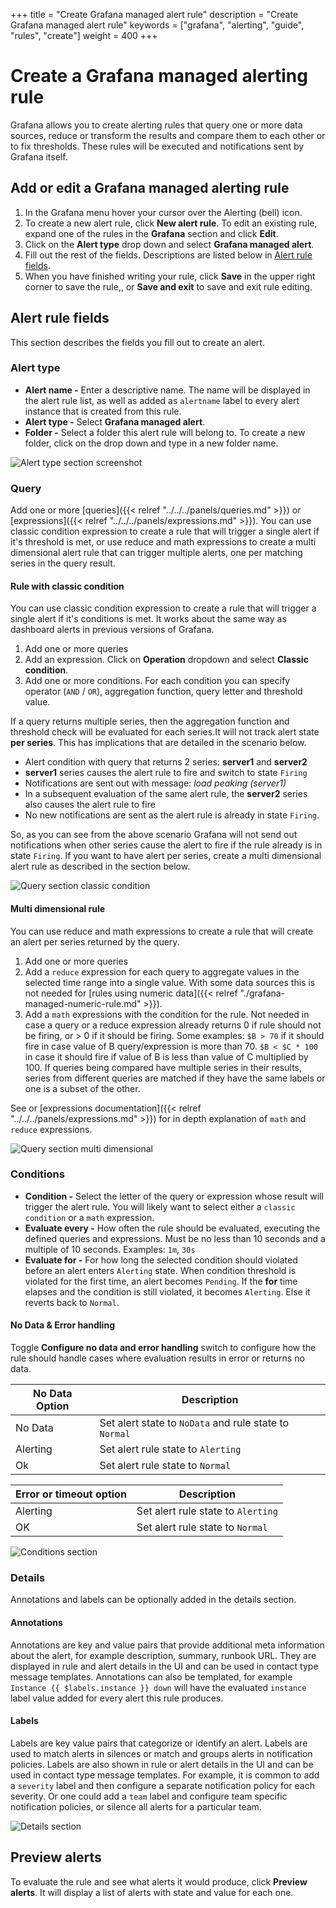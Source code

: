+++
title = "Create Grafana managed alert rule"
description = "Create Grafana managed alert rule"
keywords = ["grafana", "alerting", "guide", "rules", "create"]
weight = 400
+++

# Create a Grafana managed alerting rule

Grafana allows you to create alerting rules that query one or more data sources, reduce or transform the results and compare them to each other or to fix thresholds. These rules will be executed and notifications sent by Grafana itself. 

## Add or edit a Grafana managed alerting rule

1. In the Grafana menu hover your cursor over the Alerting (bell) icon.
1. To create a new alert rule, click **New alert rule**. To edit an existing rule, expand one of the rules in the **Grafana** section and click **Edit**.
1. Click on the **Alert type** drop down and select **Grafana managed alert**.
1. Fill out the rest of the fields. Descriptions are listed below in [Alert rule fields](#alert-rule-fields).
1. When you have finished writing your rule, click **Save** in the upper right corner to save the rule,, or **Save and exit** to save and exit rule editing.

## Alert rule fields

This section describes the fields you fill out to create an alert.

### Alert type

  - **Alert name -** Enter a descriptive name. The name will be displayed in the alert rule list, as well as added as `alertname` label to every alert instance that is created from this rule.
  - **Alert type -** Select **Grafana managed alert**.
  - **Folder -** Select a folder this alert rule will belong to. To create a new folder, click on the drop down and type in a new folder name.

![Alert type section screenshot](/img/docs/alerting/unified/rule-edit-grafana-alert-type-8-0.png 'Alert type section screenshot')

### Query

Add one or more [queries]({{< relref "../../../panels/queries.md" >}}) or [expressions]({{< relref "../../../panels/expressions.md" >}}). You can use classic condition expression to create a rule that will trigger a single alert if it's threshold is met, or use reduce and math expressions to create a multi dimensional alert rule that can trigger multiple alerts, one per matching series in the query result. 

#### Rule with classic condition

You can use classic condition expression to create a rule that will trigger a single alert if it's conditions is met. It works about the same way as dashboard alerts in previous versions of Grafana.

1. Add one or more queries
1. Add an expression. Click on **Operation** dropdown and select **Classic condition**.
1. Add one or more conditions. For each condition you can specify operator (`AND` / `OR`), aggregation function, query letter and threshold value.

If a query returns multiple series, then the aggregation function and threshold check will be evaluated for each series.It will not track alert state **per series**. This has implications that are detailed in the scenario below. 

- Alert condition with query that returns 2 series: **server1** and **server2**
- **server1** series causes the alert rule to fire and switch to state `Firing`
- Notifications are sent out with message: _load peaking (server1)_
- In a subsequent evaluation of the same alert rule, the **server2** series also causes the alert rule to fire
- No new notifications are sent as the alert rule is already in state `Firing`.

So, as you can see from the above scenario Grafana will not send out notifications when other series cause the alert to fire if the rule already is in state `Firing`. If you want to have alert per series, create a multi dimensional alert rule as described in the section below.

![Query section classic condition](/img/docs/alerting/unified/rule-edit-classic-8-0.png 'Query section classic condition screenshot')

#### Multi dimensional rule

You can use reduce and math expressions to create a rule that will create an alert per series returned by the query.

1. Add one or more queries
2. Add a `reduce` expression for each query to aggregate values in the selected time range into a single value. With some data sources this is not needed for [rules using numeric data]({{< relref "./grafana-managed-numeric-rule.md" >}}).
3. Add a `math` expressions with the condition for the rule. Not needed in case a query or a reduce expression already returns 0 if rule should not be firing, or > 0 if it should be firing. Some examples: `$B > 70` if it should fire in case value of B query/expression is more than 70. `$B < $C * 100` in case it should fire if value of B is less than value of C multiplied by 100. If queries being compared have multiple series in their results, series from different queries are matched if they have the same labels or one is a subset of the other.

See or [expressions documentation]({{< relref "../../../panels/expressions.md" >}}) for in depth explanation of `math` and `reduce` expressions.

![Query section multi dimensional](/img/docs/alerting/unified/rule-edit-multi-8-0.png 'Query section multi dimensional screenshot')

### Conditions

  - **Condition -** Select the letter of the query or expression whose result will trigger the alert rule. You will likely want to select either a `classic condition` or a `math` expression.
  - **Evaluate every -** How often the rule should be evaluated, executing the defined queries and expressions. Must be no less than 10 seconds and a multiple of 10 seconds. Examples: `1m`, `30s`
  - **Evaluate for -** For how long the selected condition should violated before an alert enters `Alerting` state. When condition threshold is violated for the first time, an alert becomes `Pending`. If the **for** time elapses and the condition is still violated, it becomes `Alerting`. Else it reverts back to `Normal`. 

#### No Data & Error handling
 
 Toggle **Configure no data and error handling** switch to configure how the rule should handle cases where evaluation results in error or returns no data.

| No Data Option  | Description                                                                                |
| --------------- | ------------------------------------------------------------------------------------------ |
| No Data         | Set alert state to `NoData` and rule state to `Normal`                                     |
| Alerting        | Set alert rule state to `Alerting`                                                         |
| Ok              | Set alert rule state to `Normal`                                                           |


| Error or timeout option | Description                                         |
| ----------------------- | --------------------------------------------------- |
| Alerting                | Set alert rule state to `Alerting`                  |
| OK                      | Set alert rule state to `Normal`                    |

![Conditions section](/img/docs/alerting/unified/rule-edit-grafana-conditions-8-0.png 'Conditions section screenshot')

### Details

Annotations and labels can be optionally added in the details section.

#### Annotations

Annotations are key and value pairs that provide additional meta information about the alert, for example description, summary, runbook URL. They are displayed in rule and alert details in the UI and can be used in contact type message templates. Annotations can also be templated, for example `Instance {{ $labels.instance }} down` will have the evaluated `instance` label value added for every alert this rule produces. 

#### Labels

Labels are key value pairs that categorize or identify an alert. Labels are  used to match alerts in silences or match and groups alerts in notification policies. Labels are also shown in rule or alert details in the UI and can be used in contact type message templates. For example, it is common to add a `severity` label and then configure a separate notification policy for each severity. Or one could add a `team` label and configure team specific notification policies, or silence all alerts for a particular team.

![Details section](/img/docs/alerting/unified/rule-edit-details-8-0.png 'Details section screenshot')

## Preview alerts

To evaluate the rule and see what alerts it would produce, click **Preview alerts**. It will display a list of alerts with state and value for each one.
